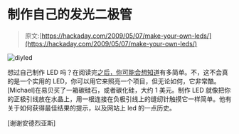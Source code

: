 # 制作自己的发光二极管

> 原文:[https://hackaday.com/2009/05/07/make-your-own-leds/](https://hackaday.com/2009/05/07/make-your-own-leds/)

![diyled](../Images/89299dd434dff016bb2996d23b1c68dd.png "diyled")

想过自己制作 LED 吗？在阅读完[之后，你可能会想知道](http://www.dlip.de/?p=99)有多简单。不，这不会真的是一个实用的 LED，你可以用它来照亮一个项目，但无论如何，它非常酷。[Michael]在易贝买了一箱碳硅石，或者碳化硅，大约 1 美元。制作 LED 就像把你的正极引线放在水晶上，用一根连接在负极引线上的缝纫针触摸它一样简单。他有关于如何获得最佳结果的提示，以及网站上 led 的一点历史。

[谢谢安德烈亚斯]